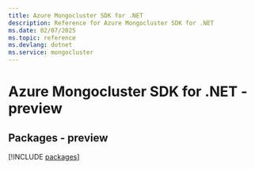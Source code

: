 ```yaml
---
title: Azure Mongocluster SDK for .NET
description: Reference for Azure Mongocluster SDK for .NET
ms.date: 02/07/2025
ms.topic: reference
ms.devlang: dotnet
ms.service: mongocluster
---
```

# Azure Mongocluster SDK for .NET - preview
## Packages - preview
[!INCLUDE [packages](mongocluster-index.md)]